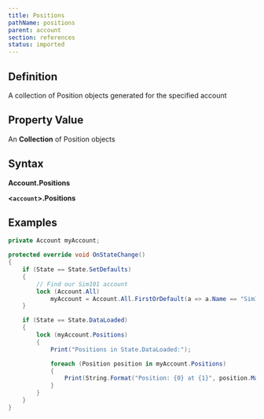 ```yaml
---
title: Positions
pathName: positions
parent: account
section: references
status: imported
---
```


## Definition

A collection of Position objects generated for the specified account

## Property Value

An **Collection** of Position objects

## Syntax

**Account.Positions**

**<`account`>.Positions**

## Examples

```csharp
private Account myAccount;

protected override void OnStateChange()
{
    if (State == State.SetDefaults)
    {
        // Find our Sim101 account
        lock (Account.All)
            myAccount = Account.All.FirstOrDefault(a => a.Name == "Sim101");
    }

    if (State == State.DataLoaded)
    {
        lock (myAccount.Positions)
        {
            Print("Positions in State.DataLoaded:");

            foreach (Position position in myAccount.Positions)
            {
                Print(String.Format("Position: {0} at {1}", position.MarketPosition, position.AveragePrice));
            }
        }
    }
}

```
